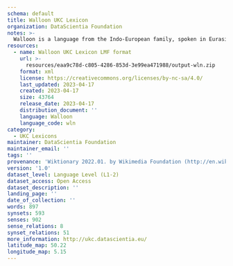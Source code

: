 ```yaml
---
schema: default
title: Walloon UKC Lexicon
organization: DataScientia Foundation
notes: >-
  Walloon is a language from the Indo-European family, spoken in Eurasia. The UKC Lexicon of Walloon is represented as a lexico-semantic network. It consists of words, word senses, synsets, as well as sense-level and synset-level relationships.
resources:
  - name: Walloon UKC Lexicon LMF format
    url: >-
      resources/eaa9c78d-c805-4286-853d-3e99ea471988/output-wln.zip
    format: xml
    license: https://creativecommons.org/licenses/by-nc-sa/4.0/
    last_updated: 2023-04-17
    created: 2023-04-17
    size: 43764
    release_date: 2023-04-17
    distribution_document: ''
    language: Walloon
    language_code: wln
category:
  - UKC Lexicons
maintainer: DataScientia Foundation
maintainer_email: ''
tags: ''
provenance: 'Wiktionary 2022.01. by Wikimedia Foundation (http://en.wiktionary.org); CogNet 2.1 by Khuyagbaatar Batsuren, National University of Mongolia (http://cognet.ukc.disi.unitn.it); UniMet: Universal Metonymy 1.0 by Temuulen Khishigsuren and Gábor Bella (http://ukc.disi.unitn.it/index.php/metonymy/); MorphyNet 2.0 by Gábor Bella and Khuyagbaatar Batsuren (http://ukc.disi.unitn.it/index.php/morphynet/); Antonymy 1.0 by Gábor Bella (http://ukc.datascientia.eu); Princeton WordNet 2.1 by Princeton University (https://wordnet.princeton.edu)'
version: '1.0'
dataset_level: Language Level (L1-2)
dataset_access: Open Access
dataset_description: ''
landing_page: ''
date_of_collection: ''
words: 897
synsets: 593
senses: 902
sense_relations: 8
synset_relations: 51
more_information: http://ukc.datascientia.eu/
latitude_map: 50.22
longitude_map: 5.15
---
```


